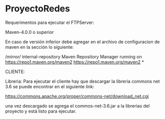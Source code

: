 # ProyectoRedes
Requerimentos para ejecutar el FTPServer:

Maven-4.0.0 o superior

En caso de versión inferior debe agregar en el archivo de configuracion de maven  en la sección  <mirrors> lo siguiente:

/*mirror/*
                     <id>internal-repository</id>
                     <name>Maven Repository Manager running on https://repo1.maven.org/maven2</name>
                     <url>https://repo1.maven.org/maven2</url>
                     <mirrorOf>*</mirrorOf>
       <mirror>

CLIENTE:

Libreria: 
  Para ejecutar el cliente hay que descargar la libreria commons net 3.6 se puede encontrar en el siguiente link:

  https://commons.apache.org/proper/commons-net/download_net.cgi

  una vez descargado se agrega el commos-net-3.6.jar a la librerias del proyecto y está listo para ejecutar.
  


